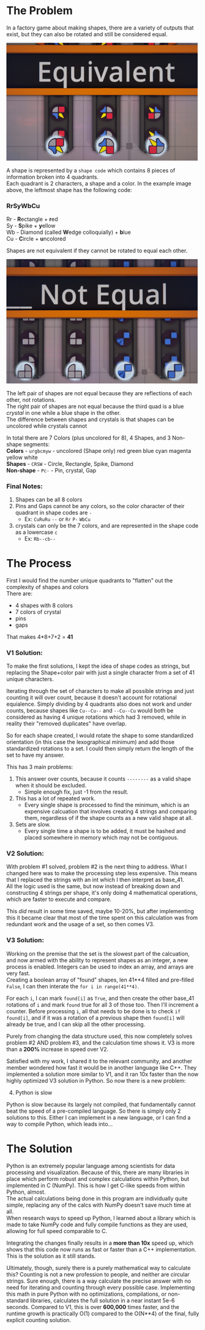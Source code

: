 # The Problem
In a factory game about making shapes, there are a variety of outputs that exist, but they can also be rotated and still be considered equal.

<img src="images/EqualShapes.png" alt="Equal shapes image" width="500"> </br>

A shape is represented by a `shape code` which contains 8 pieces of information broken into 4 quadrants.</br>
Each quadrant is 2 characters, a shape and a color. In the example image above, the leftmost shape has the following code:
### RrSyWbCu
Rr - **R**ectangle + **r**ed</br>
Sy - **S**pike + **y**ellow</br>
Wb - Diamond (called **W**edge colloquially) + **b**lue</br>
Cu - **C**ircle + **u**ncolored</br>

Shapes are not equivalent if they cannot be rotated to equal each other.

<img src="images/UnequalShapes.png" alt="Unequal shapes image" width="500"> </br>

The left pair of shapes are not equal because they are reflections of each other, not rotations. </br>
The right pair of shapes are not equal because the third quad is a blue *crystal* in one while a blue shape in the other. </br>
The difference between shapes and crystals is that shapes can be uncolored while crystals cannot

In total there are 7 Colors (plus uncolored for 8), 4 Shapes, and 3 Non-shape segments:</br>
**Colors** - `urgbcmyw` - uncolored (Shape only) red green blue cyan magenta yellow white</br>
**Shapes** - `CRSW` - Circle, Rectangle, Spike, Diamond</br>
**Non-shape** - `Pc-` - Pin, crystal, Gap

### Final Notes:
1. Shapes can be all 8 colors
2. Pins and Gaps cannot be any colors, so the color character of their quadrant in shape codes are `-` 
   - Ex: `CuRuRu` `--` or `Rr` `P-` `WbCu`
3. crystals can only be the 7 colors, and are represented in the shape code as a lowercase `c`
   - Ex: `Rb--cb--`

# The Process
First I would find the number unique quadrants to "flatten" out the complexity of shapes and colors</br>
There are:</br>
 - 4 shapes with 8 colors
 - 7 colors of crystal
 - pins
 - gaps

That makes 4*8+7+2 = **41**

### V1 Solution:
To make the first solutions, I kept the idea of shape codes as strings, but replacing the Shape+color pair with just a single character from a set of 41 unique characters.

Iterating through the set of characters to make all possible strings and just counting it will over count, because it doesn't account for rotational equialence. Simply dividing by 4 quadrants also does not work and under counts, because shapes like `Cu--Cu--` and `--Cu--Cu` would both be considered as having 4 unique rotations which had 3 removed, while in reality their "removed duplicates" have overlap.

So for each shape created, I would rotate the shape to some standardized orientation (in this case the lexographical minimum) and add those standardized rotations to a set. I could then simply return the length of the set to have my answer.

This has 3 main problems:
1. This answer over counts, because it counts `--------` as a valid shape when it should be excluded.
   - Simple enough fix, just -1 from the result.
2. This has a lot of repeated work. 
   - Every single shape is processed to find the minimum, which is an expensive calcuation that involves creating 4 strings and comparing them, regardless of if the shape counts as a new valid shape at all.
3. Sets are slow.
   - Every single time a shape is to be added, it must be hashed and placed somewhere in memory which may not be contiguous.

### V2 Solution:
With problem #1 solved, problem #2 is the next thing to address. What I changed here was to make the processing step less expensive. This means that I replaced the strings with an int which I then interpret as base_41.</br>
All the logic used is the same, but now instead of breaking down and constructing 4 strings per shape, it's only doing 4 mathematical operations, which are faster to execute and compare.

This *did* result in some time saved, maybe 10-20%, but after implementing this it became clear that most of the time spent on this calculation was from redundant work and the usage of a set, so then comes V3.

### V3 Solution:
Working on the premise that the set is the slowest part of the calcuation, and now armed with the ability to represent shapes as an integer, a new process is enabled. Integers can be used to index an array, and arrays are very fast.</br>
Creating a boolean array of "found" shapes, len 41**4 filled and pre-filled `False`, I can then interate the `for i in range(41**4)`.

For each `i`, I can mark `found[i]` as `True`, and then create the other base_41 rotations of `i` and mark `found` true for all 3 of those too. Then I'll increment a counter. Before processing `i`, all that needs to be done is to check `if found[i]`, and if it was a rotation of a previous shape then `found[i]` will already be true, and I can skip all the other processing.

Purely from changing the data structure used, this now completely solves problem #2 AND problem #3, and the calculation time shows it. V3 is more than a **200%** increase in speed over V2.

Satisfied with my work, I shared it to the relevant community, and another member wondered how fast it would be in another language like C++. They implemented a solution more similar to V1, and it ran 10x faster than the now highly optimized V3 solution in Python. So now there is a new problem:

4. Python is slow

Python is slow because its largely not compiled, that fundamentally cannot beat the speed of a pre-compiled language. So there is simply only 2 solutions to this. Either I can implement in a new language, or I can find a way to compile Python, which leads into...

# The Solution
Python is an extremely popular language among scientists for data processing and visualization. Because of this, there are many libraries in place which perform robust and complex calculations within Python, but implemented in C (NumPy). This is how I get C-like speeds from within Python, almost.</br>
The actual calculations being done in this program are individually quite simple, replacing any of the calcs with NumPy doesn't save much time at all.</br>
When research ways to speed up Python, I learned about a library which is made to take NumPy code and fully compile functions as they are used, allowing for full speed comparable to C.

Integrating the changes finally results in a **more than 10x** speed up, which shows that this code now runs as fast or faster than a C++ implementation. This is the solution as it still stands.

Ultimately, though, surely there is a purely mathematical way to calculate this? Counting is not a new profession to people, and neither are circular strings. Sure enough, there is a way calculate the precise answer with no need for iterating and counting through every possible case. Implementing this math in pure Python with no optimizations, compilations, or non-standard libraries, calculates the full solution in a near instant 5e-6 seconds. Compared to V1, this is over **600,000** times faster, and the runtime growth is practically O(1) compared to the O(N**4) of the final, fully explicit counting solution.